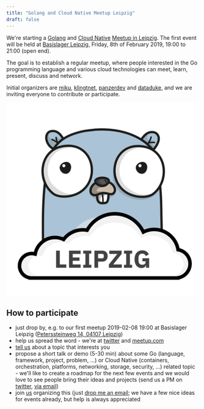 ```yaml
---
title: "Golang and Cloud Native Meetup Leipzig"
draft: false
---
```


We're starting a [Golang](https://golang.org/) and [Cloud
Native](https://www.cncf.io/) [Meetup in
Leipzig](https://www.meetup.com/Leipzig-Golang-and-Cloud/). The first event
will be held at [Basislager Leipzig](https://www.basislager.co/), Friday, 8th
of February 2019, 19:00 to 21:00 (open end).

The goal is to establish a regular meetup, where people interested in the Go
programming language and various cloud technologies can meet, learn, present,
discuss and network.

Initial organizers are [miku](https://github.com/miku/),
[klingtnet](https://github.com/klingtnet),
[panzerdev](https://github.com/panzerdev) and
[dataduke](https://github.com/dataduke), and we are inviting everyone to
contribute or participate.

![Depiction of a Leipzig Cloud Gopher](logo.png)

## How to participate

* just drop by, e.g. to our first meetup 2019-02-08 19:00 at Basislager Leipzig ([Peterssteinweg 14, 04107 Leipzig](https://www.openstreetmap.org/way/48232845))
* help us spread the word - we're at [twitter](https://twitter.com/golang_leipzig) and [meetup.com](https://www.meetup.com/Leipzig-Golang-and-Cloud/)
* [tell us](https://www.meetup.com/Leipzig-Golang-and-Cloud/#discussions) about a topic that interests you
* propose a short talk or demo (5-30 min) about some Go (language, framework,
  project, problem, ...) or Cloud Native (containers, orchestration, platforms,
networking, storage, security, ...) related topic - we'll like to create a
roadmap for the next few events and we would love to see people bring their
ideas and projects (send us a PM on [twitter](https://twitter.com/golang_leipzig), [via email](mailto:martin.czygan@gmail.com))
* join
  [us](https://www.meetup.com/Leipzig-Golang-and-Cloud/members/?op=leaders)
organizing this (just [drop me an email](mailto:martin.czygan@gmail.com); we
have a few nice ideas for events already, but help is always appreciated
